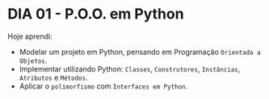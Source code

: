 # DIA 01 - P.O.O. em Python

Hoje aprendi:

- Modelar um projeto em Python, pensando em Programação `Orientada a Objetos`.
- Implementar utilizando Python: `Classes`, `Construtores`, `Instâncias`, `Atributos` e `Métodos`.
- Aplicar o `polimorfismo` com `Interfaces em Python`.
